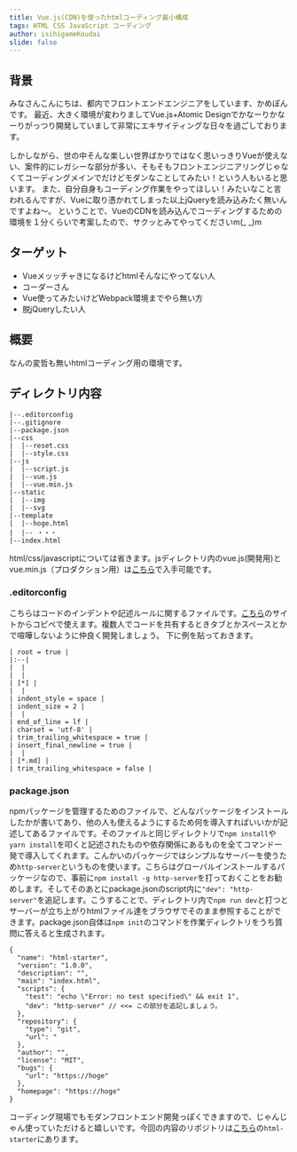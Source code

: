 ```yaml
---
title: Vue.js(CDN)を使ったhtmlコーディング最小構成
tags: HTML CSS JavaScript コーディング
author: isihigameKoudai
slide: false
---
```

## 背景
みなさんこんにちは、都内でフロントエンドエンジニアをしています、かめぽんです。
最近、大きく環境が変わりましてVue.js+Atomic Designでかなーりかなーりがっつり開発していまして非常にエキサイティングな日々を過ごしております。

しかしながら、世の中そんな楽しい世界ばかりではなく思いっきりVueが使えない、案件的にレガシーな部分が多い、そもそもフロントエンジニアリングじゃなくてコーディングメインでだけどモダンなことしてみたい！という人もいると思います。
また、自分自身もコーディング作業をやってほしい！みたいなこと言われるんですが、Vueに取り憑かれてしまった以上jQueryを読み込みたく無いんですよね〜。
ということで、VueのCDNを読み込んでコーディングするための環境を１分くらいで考案したので、サクッとみてやってくださいm(_ _)m

## ターゲット
- Vueメッッチャきになるけどhtmlそんなにやってない人
- コーダーさん
- Vue使ってみたいけどWebpack環境までやら無い方
- 脱jQueryしたい人

## 概要
なんの変哲も無いhtmlコーディング用の環境です。

## ディレクトリ内容

```
|--.editorconfig
|--.gitignore
|--package.json
|--css
|  |--reset.css
|  |--style.css
|--js
|  |--script.js
|  |--vue.js
|  |--vue.min.js
|--static
|  |--img
|  |--svg
|--template
|  |--hoge.html
|  |-- ・・・
|--index.html
```

html/css/javascriptについては省きます。jsディレクトリ内のvue.js(開発用)とvue.min.js（プロダクション用）は[こちら](https://jp.vuejs.org/v2/guide/installation.html#lt-script-gt-%E7%9B%B4%E6%8E%A5%E7%B5%84%E3%81%BF%E8%BE%BC%E3%81%BF)で入手可能です。

### .editorconfig
こちらはコードのインデントや記述ルールに関するファイルです。[こちら](https://editorconfig.org/)のサイトからコピペで使えます。複数人でコードを共有するときタブとかスペースとかで喧嘩しないように仲良く開発しましょう。
下に例を貼っておきます。

```
| root = true |
|:--|
|  |
|  |
| [*] |
|  |
| indent_style = space |
| indent_size = 2 |
|  |
| end_of_line = lf |
| charset = 'utf-8' |
| trim_trailing_whitespace = true |
| insert_final_newline = true |
|  |
| [*.md] |
| trim_trailing_whitespace = false |
```

### package.json
npmパッケージを管理するためのファイルで、どんなパッケージをインストールしたかが書いてあり、他の人も使えるようにするため何を導入すればいいかが記述してあるファイルです。そのファイルと同じディレクトリで```npm install```や``` yarn install ```を叩くと記述されたものや依存関係にあるものを全てコマンド一発で導入してくれます。こんかいのパっケージではシンプルなサーバーを使うため```http-server```というものを使います。こちらはグローバルインストールするパッケージなので、事前に```npm install -g http-server```を打っておくことをお勧めします。そしてそのあとにpackage.jsonのscript内に```"dev": "http-server"```を追記します。こうすることで、ディレクトリ内で```npm run dev```と打つとサーバーが立ち上がりhtmlファイル達をブラウザでそのまま参照することができます。package.json自体は```npm init```のコマンドを作業ディレクトリをうち質問に答えると生成されます。

```
{
  "name": "html-starter",
  "version": "1.0.0",
  "description": "",
  "main": "index.html",
  "scripts": {
    "test": "echo \"Error: no test specified\" && exit 1",
    "dev": "http-server" // <<= この部分を追記しましょう。
  },
  "repository": {
    "type": "git",
    "url": "
  },
  "author": "",
  "license": "MIT",
  "bugs": {
    "url": "https://hoge"
  },
  "homepage": "https://hoge"
}

```

コーディング現場でもモダンフロントエンド開発っぽくできますので、じゃんじゃん使っていただけると嬉しいです。今回の内容のリポジトリは[こちら](https://github.com/isihigameKoudai/FrontendEnv/tree/html-starter)の```html-starter```にあります。
